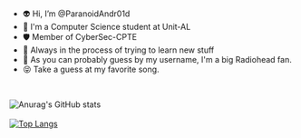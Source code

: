 - 👽 Hi, I’m @ParanoidAndr01d
- 👩 I'm a Computer Science student at Unit-AL
- 🛡️  Member of CyberSec-CPTE
- 🧠 Always in the process of trying to learn new stuff
- 🤖 As you can probably guess by my username, I'm a big Radiohead fan.
- 😝 Take a guess at my favorite song.
<br/>
<!---
ParanoidAndr01d/ParanoidAndr01d is a ✨ special ✨ repository because its `README.md` (this file) appears on your GitHub profile.
You can click the Preview link to take a look at your changes.
--->

![Anurag's GitHub stats](https://github-readme-stats.vercel.app/api?username=ParanoidAndr01d&show_icons=true&theme=dracula&count_private=true)<br/>
<br/>
[![Top Langs](https://github-readme-stats.vercel.app/api/top-langs/?username=ParanoidAndr01d&theme=dracula&count_private=true)](https://github.com/anuraghazra/github-readme-stats)
